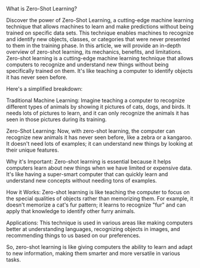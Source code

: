 What is Zero-Shot Learning?

Discover the power of Zero-Shot Learning, a cutting-edge machine learning technique that allows machines to learn and make predictions without being trained on specific data sets.
This technique enables machines to recognize and identify new objects, classes, or categories that were never presented to them in the training phase. In this article, we will provide an in-depth overview of zero-shot learning, its mechanics, benefits, and limitations.
Zero-shot learning is a cutting-edge machine learning technique that allows computers to recognize and understand new things without being specifically trained on them. It's like teaching a computer to identify objects it has never seen before.

Here's a simplified breakdown:

Traditional Machine Learning: Imagine teaching a computer to recognize different types of animals by showing it pictures of cats, dogs, and birds. It needs lots of pictures to learn, and it can only recognize the animals it has seen in those pictures during its training.

Zero-Shot Learning: Now, with zero-shot learning, the computer can recognize new animals it has never seen before, like a zebra or a kangaroo. It doesn't need lots of examples; it can understand new things by looking at their unique features.

Why it's Important: Zero-shot learning is essential because it helps computers learn about new things when we have limited or expensive data. It's like having a super-smart computer that can quickly learn and understand new concepts without needing tons of examples.

How it Works: Zero-shot learning is like teaching the computer to focus on the special qualities of objects rather than memorizing them. For example, it doesn't memorize a cat's fur pattern; it learns to recognize "fur" and can apply that knowledge to identify other furry animals.

Applications: This technique is used in various areas like making computers better at understanding languages, recognizing objects in images, and recommending things to us based on our preferences.

So, zero-shot learning is like giving computers the ability to learn and adapt to new information, making them smarter and more versatile in various tasks.
